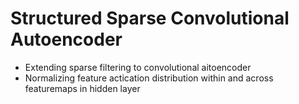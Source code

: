 # Structured Sparse Convolutional Autoencoder  
* Extending sparse filtering to convolutional aitoencoder  
* Normalizing feature actication distribution within and across featuremaps in hidden layer
